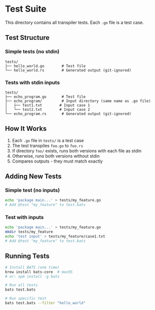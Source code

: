 # Test Suite

This directory contains all transpiler tests. Each `.go` file is a test case.

## Test Structure

### Simple tests (no stdin)

```
tests/
├── hello_world.go        # Test file
└── hello_world.rs        # Generated output (git-ignored)
```

### Tests with stdin inputs

```
tests/
├── echo_program.go       # Test file
├── echo_program/         # Input directory (same name as .go file)
│   ├── test1.txt        # Input case 1
│   └── test2.txt        # Input case 2
└── echo_program.rs       # Generated output (git-ignored)
```

## How It Works

1. Each `.go` file in `tests/` is a test case
2. The test transpiles `foo.go` to `foo.rs`
3. If directory `foo/` exists, runs both versions with each file as stdin
4. Otherwise, runs both versions without stdin
5. Compares outputs - they must match exactly

## Adding New Tests

### Simple test (no inputs)

```bash
echo 'package main...' > tests/my_feature.go
# Add @test "my_feature" to test.bats
```

### Test with inputs

```bash
echo 'package main...' > tests/my_feature.go
mkdir tests/my_feature
echo 'test input' > tests/my_feature/case1.txt
# Add @test "my_feature" to test.bats
```

## Running Tests

```bash
# Install BATS (one time)
brew install bats-core  # macOS
# or: npm install -g bats

# Run all tests
bats test.bats

# Run specific test
bats test.bats --filter "hello_world"
```
